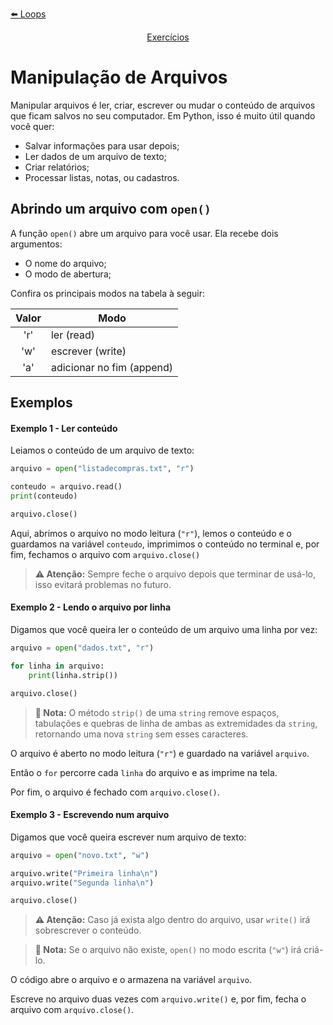 <p align="left">
    <a href="./3. Estruturas de repetição.md">⬅️ Loops</a>
</p>
<p align="center">
    <a href="../../exercicios/Exercícios - Primeira Unidade.md">Exercícios</a>
</p>

# Manipulação de Arquivos

Manipular arquivos é ler, criar, escrever ou mudar o conteúdo de arquivos que ficam salvos no seu computador. Em Python, isso é muito útil quando você quer:
- Salvar informações para usar depois;
- Ler dados de um arquivo de texto;
- Criar relatórios;
- Processar listas, notas, ou cadastros.

## Abrindo um arquivo com `open()`

A função `open()` abre um arquivo para você usar. Ela recebe dois argumentos:

- O nome do arquivo;
- O modo de abertura;

Confira os principais modos na tabela à seguir:

|Valor|Modo|
|:--:|--|
|'r'|ler (read)|
|'w'|escrever (write)|
|'a'|adicionar no fim (append)|

## Exemplos

#### Exemplo 1 - Ler conteúdo
Leiamos o conteúdo de um arquivo de texto:

```python
arquivo = open("listadecompras.txt", "r")

conteudo = arquivo.read()
print(conteudo)

arquivo.close()
```

Aqui, abrimos o arquivo no modo leitura (`"r"`), lemos o conteúdo e o guardamos na variável `conteudo`, imprimimos o conteúdo no terminal e, por fim, fechamos o arquivo com `arquivo.close()`

> **:warning: Atenção:** Sempre feche o arquivo depois que terminar de usá-lo, isso evitará problemas no futuro.

#### Exemplo 2 - Lendo o arquivo por linha
Digamos que você queira ler o conteúdo de um arquivo uma linha por vez:

```python
arquivo = open("dados.txt", "r")

for linha in arquivo:
    print(linha.strip())

arquivo.close()
```

> **:book: Nota:** O método `strip()` de uma `string` remove espaços, tabulações e quebras de linha de ambas as extremidades da `string`, retornando uma nova `string` sem esses caracteres.

O arquivo é aberto no modo leitura (`"r"`) e guardado na variável `arquivo`.

Então o `for` percorre cada `linha` do arquivo e as imprime na tela.

Por fim, o arquivo é fechado com `arquivo.close()`.

#### Exemplo 3 - Escrevendo num arquivo
Digamos que você queira escrever num arquivo de texto:

```python
arquivo = open("novo.txt", "w")

arquivo.write("Primeira linha\n")
arquivo.write("Segunda linha\n")

arquivo.close()
```

> **:warning: Atenção:** Caso já exista algo dentro do arquivo, usar `write()` irá sobrescrever o conteúdo.

> **:book: Nota:** Se o arquivo não existe, `open()` no modo escrita (`"w"`) irá criá-lo.

O código abre o arquivo e o armazena na variável `arquivo`.

Escreve no arquivo duas vezes com `arquivo.write()` e, por fim, fecha o arquivo com `arquivo.close()`.
